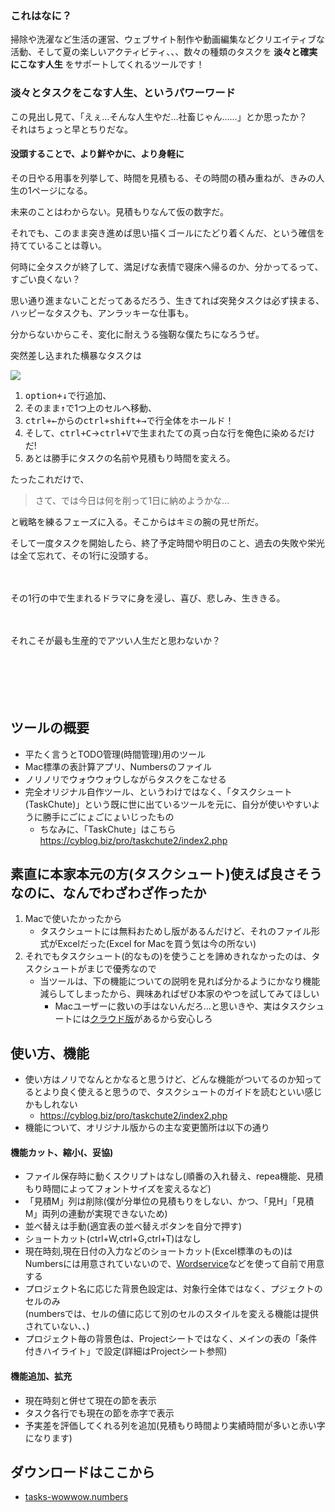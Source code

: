 ### これはなに？

掃除や洗濯など生活の運営、ウェブサイト制作や動画編集などクリエイティブな活動、そして夏の楽しいアクティビティ、、、数々の種類のタスクを **淡々と確実にこなす人生** をサポートしてくれるツールです！

### 淡々とタスクをこなす人生、というパワーワード

この見出し見て、「えぇ…そんな人生やだ…社畜じゃん……」とか思ったか？  
それはちょっと早とちりだな。

#### 没頭することで、より鮮やかに、より身軽に

その日やる用事を列挙して、時間を見積もる、その時間の積み重ねが、きみの人生の1ページになる。  

未来のことはわからない。見積もりなんて仮の数字だ。  

それでも、このまま突き進めば思い描くゴールにたどり着くんだ、という確信を持てていることは尊い。  

何時に全タスクが終了して、満足げな表情で寝床へ帰るのか、分かってるって、すごい良くない？  




思い通り進まないことだってあるだろう、生きてれば突発タスクは必ず挟まる、ハッピーなタスクも、アンラッキーな仕事も。  

分からないからこそ、変化に耐えうる強靭な僕たちになろうぜ。  

突然差し込まれた横暴なタスクは  

![](https://raw.github.com/wiki/otr-zbnr/tasks-wowwow/images/howToCopy.mp4.gif)

1. <kbd><kbd>option</kbd>+<kbd>↓</kbd></kbd>で行追加、
2. そのまま<kbd>↑</kbd>で1つ上のセルへ移動、
3. <kbd><kbd>ctrl</kbd>+<kbd>←</kbd></kbd>からの<kbd><kbd>ctrl</kbd>+<kbd>shift</kbd>+<kbd>→</kbd></kbd>で行全体をホールド！
4. そして、<kbd><kbd>ctrl</kbd>+<kbd>C</kbd></kbd>→<kbd><kbd>ctrl</kbd>+<kbd>V</kbd></kbd>で生まれたての真っ白な行を俺色に染めるだけだ!
5. あとは勝手にタスクの名前や見積もり時間を変えろ。


たったこれだけで、  
> さて、では今日は何を削って1日に納めようかな...

と戦略を練るフェーズに入る。そこからはキミの腕の見せ所だ。



そして一度タスクを開始したら、終了予定時間や明日のこと、過去の失敗や栄光は全て忘れて、その1行に没頭する。
<br><br><br>



その1行の中で生まれるドラマに身を浸し、喜び、悲しみ、生ききる。
<br><br><br>



それこそが最も生産的でアツい人生だと思わないか？
<br><br><br><br><br><br>


## ツールの概要
- 平たく言うとTODO管理(時間管理)用のツール
- Mac標準の表計算アプリ、Numbersのファイル
- ノリノリでウォウウォウしながらタスクをこなせる
- 完全オリジナル自作ツール、というわけではなく、「タスクシュート(TaskChute)」という既に世に出ているツールを元に、自分が使いやすいように勝手にごにょごにょいじったもの
  - ちなみに、「TaskChute」はこちら  
https://cyblog.biz/pro/taskchute2/index2.php

## 素直に本家本元の方(タスクシュート)使えば良さそうなのに、なんでわざわざ作ったか
1. Macで使いたかったから
    - タスクシュートには無料おためし版があるんだけど、それのファイル形式がExcelだった(Excel for Macを買う気は今の所ない)
2. それでもタスクシュート(的なもの)を使うことを諦めきれなかったのは、タスクシュートがまじで優秀なので
    - 当ツールは、下の機能についての説明を見れば分かるようにかなり機能減らしてしまったから、興味あればぜひ本家のやつを試してみてほしい
        - Macユーザーに救いの手はないんだろ...と思いきや、実はタスクシュートには[クラウド版](https://taskchute.cloud/users/top)があるから安心しろ


## 使い方、機能

- 使い方はノリでなんとかなると思うけど、どんな機能がついてるのか知ってるとより良く使えると思うので、タスクシュートのガイドを読むといい感じかもしれない
  - https://cyblog.biz/pro/taskchute2/index2.php
- 機能について、オリジナル版からの主な変更箇所は以下の通り

#### 機能カット、縮小(、妥協)
- ファイル保存時に動くスクリプトはなし(順番の入れ替え、repea機能、見積もり時間によってフォントサイズを変えるなど)
- 「見積M」列は削除(僕が分単位の見積もりをしない、かつ、「見H」「見積M」両列の連動が実現できないため)
- 並べ替えは手動(適宜表の並べ替えボタンを自分で押す)
- ショートカット(ctrl+W,ctrl+G,ctrl+T)はなし
- 現在時刻,現在日付の入力などのショートカット(Excel標準のもの)はNumbersには用意されていないので、[Wordservice](https:/apps.apple.com/jp/app/wordservice/id899972312?mt=12)などを使って自前で用意する
- プロジェクト名に応じた背景色設定は、対象行全体ではなく、プジェクトのセルのみ  
(numbersでは、セルの値に応じて別のセルのスタイルを変える機能は提供されていない、、)
- プロジェクト毎の背景色は、Projectシートではなく、メインの表の「条件付きハイライト」で設定(詳細はProjectシート参照)

#### 機能追加、拡充
- 現在時刻と併せて現在の節を表示
- タスク各行でも現在の節を赤字で表示
- 予実差を評価してくれる列を追加(見積もり時間より実績時間が多いと赤い字になります)

## ダウンロードはここから
- [tasks-wowwow.numbers](./tasks-wowwow.numbers)

